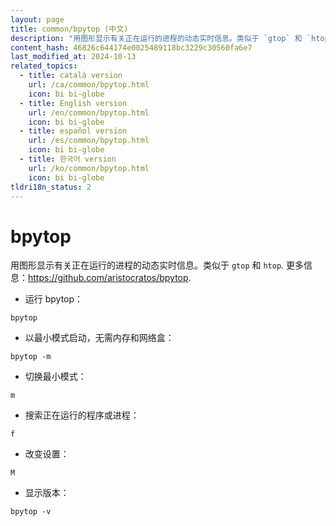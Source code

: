 ```yaml
---
layout: page
title: common/bpytop (中文)
description: "用图形显示有关正在运行的进程的动态实时信息。类似于 `gtop` 和 `htop`."
content_hash: 46826c644174e0025489118bc3229c30560fa6e7
last_modified_at: 2024-10-13
related_topics:
  - title: català version
    url: /ca/common/bpytop.html
    icon: bi bi-globe
  - title: English version
    url: /en/common/bpytop.html
    icon: bi bi-globe
  - title: español version
    url: /es/common/bpytop.html
    icon: bi bi-globe
  - title: 한국어 version
    url: /ko/common/bpytop.html
    icon: bi bi-globe
tldri18n_status: 2
---
```

# bpytop

用图形显示有关正在运行的进程的动态实时信息。类似于 `gtop` 和 `htop`.
更多信息：<https://github.com/aristocratos/bpytop>.

- 运行 bpytop：

`bpytop`

- 以最小模式启动，无需内存和网络盒：

`bpytop -m`

- 切换最小模式：

`m`

- 搜索正在运行的程序或进程：

`f`

- 改变设置：

`M`

- 显示版本：

`bpytop -v`
